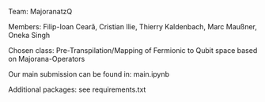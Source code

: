 Team: MajoranatzQ

Members: Filip-Ioan Ceară, Cristian Ilie, Thierry Kaldenbach, Marc Maußner, Oneka Singh

Chosen class: Pre-Transpilation/Mapping of Fermionic to Qubit space based on Majorana-Operators

Our main submission can be found in: main.ipynb

Additional packages: see requirements.txt
